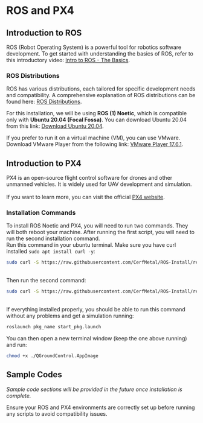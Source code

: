 # ROS and PX4

## Introduction to ROS
ROS (Robot Operating System) is a powerful tool for robotics software development. To get started with understanding the basics of ROS, refer to this introductory video:
[Intro to ROS - The Basics](https://www.youtube.com/watch?v=8QfI5a7lTKU).

### ROS Distributions
ROS has various distributions, each tailored for specific development needs and compatibility. A comprehensive explanation of ROS distributions can be found here: [ROS Distributions](http://wiki.ros.org/Distributions).

For this installation, we will be using **ROS (1) Noetic**, which is compatible only with **Ubuntu 20.04 (Focal Fossa)**. You can download Ubuntu 20.04 from this link: [Download Ubuntu 20.04](https://releases.ubuntu.com/focal/).

If you prefer to run it on a virtual machine (VM), you can use VMware. Download VMware Player from the following link: [VMware Player 17.6.1](https://softwareupdate.vmware.com/cds/vmw-desktop/player/17.6.1/24319023/windows/core/VMware-player-17.6.1-24319023.exe.tar).

## Introduction to PX4
PX4 is an open-source flight control software for drones and other unmanned vehicles. It is widely used for UAV development and simulation.<br><br>
If you want to learn more, you can visit the official [PX4 website](https://docs.px4.io/main/en/getting_started/px4_basic_concepts.html).

### Installation Commands
To install ROS Noetic and PX4, you will need to run two commands. They will both reboot your machine. After running the first script, you will need to run the second installation command. <br>
Run this command in your ubuntu terminal. Make sure you have curl installed `sudo apt install curl -y`:
```bash
sudo curl -S https://raw.githubusercontent.com/CerfMetal/ROS-Install/refs/heads/main/install_1.sh | sudo bash
```
<br>
Then run the second command: <br>

```bash
sudo curl -S https://raw.githubusercontent.com/CerfMetal/ROS-Install/refs/heads/main/install_2.sh | sudo bash
```
<br>
If everything installed properly, you should be able to run this command without any problems and get a simulation running:

```bash
roslaunch pkg_name start_pkg.launch
```
You can then open a new terminal window (keep the one above running) and run:

```bash
chmod +x ./QGroundControl.AppImage
```

## Sample Codes
*Sample code sections will be provided in the future once installation is complete.*

Ensure your ROS and PX4 environments are correctly set up before running any scripts to avoid compatibility issues.

